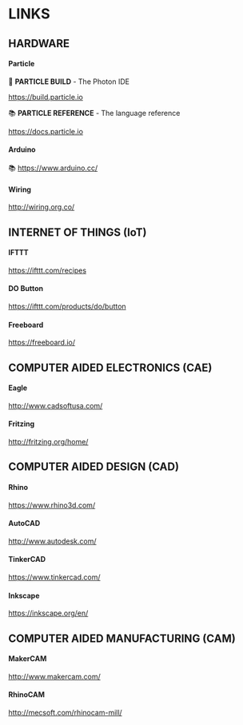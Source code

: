 # LINKS

## HARDWARE

#### Particle

:hammer: __PARTICLE BUILD__ - The Photon IDE

https://build.particle.io

:books: __PARTICLE REFERENCE__ - The language reference

https://docs.particle.io

#### Arduino

:books: https://www.arduino.cc/

#### Wiring

http://wiring.org.co/

## INTERNET OF THINGS (IoT)

#### IFTTT

https://ifttt.com/recipes

#### DO Button

https://ifttt.com/products/do/button

#### Freeboard

https://freeboard.io/

#### 

## COMPUTER AIDED ELECTRONICS (CAE)

#### Eagle

http://www.cadsoftusa.com/

#### Fritzing

http://fritzing.org/home/

## COMPUTER AIDED DESIGN (CAD)

#### Rhino

https://www.rhino3d.com/

#### AutoCAD

http://www.autodesk.com/

#### TinkerCAD

https://www.tinkercad.com/

#### Inkscape

https://inkscape.org/en/

## COMPUTER AIDED MANUFACTURING (CAM)

#### MakerCAM

http://www.makercam.com/

#### RhinoCAM

http://mecsoft.com/rhinocam-mill/




